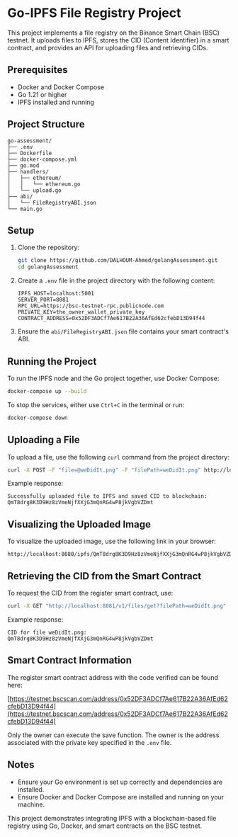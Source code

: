 # Go-IPFS File Registry Project

This project implements a file registry on the Binance Smart Chain (BSC) testnet. It uploads files to IPFS, stores the CID (Content Identifier) in a smart contract, and provides an API for uploading files and retrieving CIDs.

## Prerequisites

- Docker and Docker Compose
- Go 1.21 or higher
- IPFS installed and running

## Project Structure

```plaintext
go-assessment/
├── .env
├── Dockerfile
├── docker-compose.yml
├── go.mod
├── handlers/
│   ├── ethereum/
│   │   └── ethereum.go
│   └── upload.go
├── abi/
│   └── FileRegistryABI.json
└── main.go
```

## Setup

1. Clone the repository:

   ```bash
   git clone https://github.com/DALHOUM-Ahmed/golangAssessment.git
   cd golangAssessment
   ```

2. Create a `.env` file in the project directory with the following content:

   ```env
   IPFS_HOST=localhost:5001
   SERVER_PORT=8081
   RPC_URL=https://bsc-testnet-rpc.publicnode.com
   PRIVATE_KEY=the_owner_wallet_private_key
   CONTRACT_ADDRESS=0x52DF3ADCf7Ae617B22A36AfEd62cfebD13D94f44
   ```

3. Ensure the `abi/FileRegistryABI.json` file contains your smart contract's ABI.

## Running the Project

To run the IPFS node and the Go project together, use Docker Compose:

```bash
docker-compose up --build
```

To stop the services, either use `Ctrl+C` in the terminal or run:

```bash
docker-compose down
```

## Uploading a File

To upload a file, use the following `curl` command from the project directory:

```bash
curl -X POST -F "file=@weDidIt.png" -F "filePath=weDidIt.png" http://localhost:8081/v1/files
```

Example response:

```
Successfully uploaded file to IPFS and saved CID to blockchain: QmT8drg8K3D9Hz8zVmeNjfXXjG3mQnRG4wP8jkVgbVZDmt
```

## Visualizing the Uploaded Image

To visualize the uploaded image, use the following link in your browser:

```
http://localhost:8080/ipfs/QmT8drg8K3D9Hz8zVmeNjfXXjG3mQnRG4wP8jkVgbVZDmt
```

## Retrieving the CID from the Smart Contract

To request the CID from the register smart contract, use:

```bash
curl -X GET "http://localhost:8081/v1/files/get?filePath=weDidIt.png"
```

Example response:

```
CID for file weDidIt.png: QmT8drg8K3D9Hz8zVmeNjfXXjG3mQnRG4wP8jkVgbVZDmt
```

## Smart Contract Information

The register smart contract address with the code verified can be found here:

[https://testnet.bscscan.com/address/0x52DF3ADCf7Ae617B22A36AfEd62cfebD13D94f44](https://testnet.bscscan.com/address/0x52DF3ADCf7Ae617B22A36AfEd62cfebD13D94f44)

Only the owner can execute the save function. The owner is the address associated with the private key specified in the `.env` file.

## Notes

- Ensure your Go environment is set up correctly and dependencies are installed.
- Ensure Docker and Docker Compose are installed and running on your machine.

This project demonstrates integrating IPFS with a blockchain-based file registry using Go, Docker, and smart contracts on the BSC testnet.
